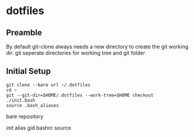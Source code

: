 # dotfiles
## Preamble
By default git-clone always needs a new directory to create the git working dir.
git seperate directories for working tree and git folder

## Initial Setup
```
git clone --bare url ~/.dotfiles
cd ~
git --git-dir=$HOME/.dotfiles --work-tree=$HOME checkout
./init.bash
source .bash_aliases
```


bare repository

init
  alias gid
  bashrc source
  
